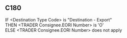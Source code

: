 ## C180
IF &lt;Destination Type Code&gt; is "Destination - Export"  
THEN &lt;TRADER Consignee.EORI Number&gt; is 'O'  
ELSE &lt;TRADER Consignee.EORI Number&gt; does not apply
